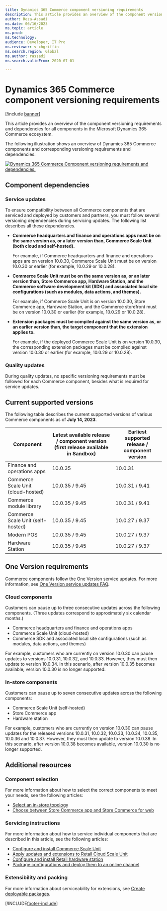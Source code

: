 ```yaml
---
title: Dynamics 365 Commerce component versioning requirements
description: This article provides an overview of the component versioning requirements and dependencies for all components in the Microsoft Dynamics 365 Commerce ecosystem.
author: Reza-Assadi
ms.date: 06/16/2023
ms.topic: article
ms.prod: 
ms.technology: 
audience: Developer, IT Pro
ms.reviewer: v-chgriffin
ms.search.region: Global
ms.author: rassadi
ms.search.validFrom: 2020-07-01

---
```


# Dynamics 365 Commerce component versioning requirements

[!include [banner](includes/banner.md)]

This article provides an overview of the component versioning requirements and dependencies for all components in the Microsoft Dynamics 365 Commerce ecosystem.

The following illustration shows an overview of Dynamics 365 Commerce components and corresponding versioning requirements and dependencies.

<a href="/dynamics365/commerce/media/commerce-component-versioning.jpg" target="_blank">![Dynamics 365 Commerce Component versioning requirements and dependencies.](./media/commerce-component-versioning.jpg)</a>

## Component dependencies

### Service updates

To ensure compatibility between all Commerce components that are serviced and deployed by customers and partners, you must follow several versioning dependencies during servicing updates. The following list describes all these dependencies.

- **Commerce headquarters and finance and operations apps must be on the same version as, or a later version than, Commerce Scale Unit (both cloud and self-hosted).**

    For example, if Commerce headquarters and finance and operations apps are on version 10.0.30, Commerce Scale Unit must be on version 10.0.30 or earlier (for example, 10.0.29 or 10.0.28).

- **Commerce Scale Unit must be on the same version as, or an later version than, Store Commerce app, Hardware Station, and the Commerce software development kit (SDK) and associated local site configurations (such as modules, data actions, and themes).**

    For example, if Commerce Scale Unit is on version 10.0.30, Store Commerce app, Hardware Station, and the Commerce storefront must be on version 10.0.30 or earlier (for example, 10.0.29 or 10.0.28).

- **Extension packages must be compiled against the same version as, or an earlier version than, the target component that the extension applies to.**

    For example, if the deployed Commerce Scale Unit is on version 10.0.30, the corresponding extension packages must be compiled against version 10.0.30 or earlier (for example, 10.0.29 or 10.0.28).

### Quality updates

During quality updates, no specific versioning requirements must be followed for each Commerce component, besides what is required for service updates.

## Current supported versions

The following table describes the current supported versions of various Commerce components as of **July 14, 2023**.

| Component | Latest available release / component version (first release available in Sandbox) | Earliest supported release / component version |
|---|---|---|
| Finance and operations apps | 10.0.35 | 10.0.31 |
| Commerce Scale Unit (cloud-hosted) | 10.0.35 / 9.45 | 10.0.31 / 9.41 |
| Commerce module library | 10.0.35 / 9.45 | 10.0.31 / 9.41 |
| Commerce Scale Unit (self-hosted) | 10.0.35 / 9.45 | 10.0.27 / 9.37 |
| Modern POS | 10.0.35 / 9.45 | 10.0.27 / 9.37 |
| Hardware Station | 10.0.35 / 9.45 | 10.0.27 / 9.37 |

## One Version requirements

Commerce components follow the One Version service updates. For more information, see [One Version service updates FAQ](../fin-ops-core/fin-ops/get-started/one-version.md).

### Cloud components

Customers can pause up to three consecutive updates across the following components. (Three updates correspond to approximately six calendar months.)

- Commerce headquarters and finance and operations apps
- Commerce Scale Unit (cloud-hosted)
- Commerce SDK and associated local site configurations (such as modules, data actions, and themes)

For example, customers who are currently on version 10.0.30 can pause updates to versions 10.0.31, 10.0.32, and 10.0.33. However, they must then update to version 10.0.34. In this scenario, after version 10.0.35 becomes available, version 10.0.30 is no longer supported.

### In-store components

Customers can pause up to seven consecutive updates across the following components:
- Commerce Scale Unit (self-hosted)
- Store Commerce app
- Hardware station

For example, customers who are currently on version 10.0.30 can pause updates for the released versions 10.0.31, 10.0.32, 10.0.33, 10.0.34, 10.0.35, 10.0.36 and 10.0.37. However, they must then update to version 10.0.38. In this scenario, after version 10.0.38 becomes available, version 10.0.30 is no longer supported.

## Additional resources

### Component selection

For more information about how to select the correct components to meet your needs, see the following articles:

- [Select an in-store topology](./dev-itpro/retail-in-store-topology.md)
- [Choose between Store Commerce app and Store Commerce for web](mpos-or-cpos.md)

### Servicing instructions

For more information about how to service individual components that are described in this article, see the following articles:

- [Configure and install Commerce Scale Unit](./dev-itpro/retail-store-scale-unit-configuration-installation.md)
- [Apply updates and extensions to Retail Cloud Scale Unit](../fin-ops-core/dev-itpro/deployment/update-retail-channel.md)
- [Configure and install Retail hardware station](retail-hardware-station-configuration-installation.md)
- [Package configurations and deploy them to an online channel](./e-commerce-extensibility/package-deploy.md)
<!-- [Configure, install, and activate the Store Commerce app](retail-modern-pos-device-activation.md)-->

### Extensibility and packing

For more information about serviceability for extensions, see [Create deployable packages](./dev-itpro/retail-sdk/retail-sdk-packaging.md).


[!INCLUDE[footer-include](../includes/footer-banner.md)]

